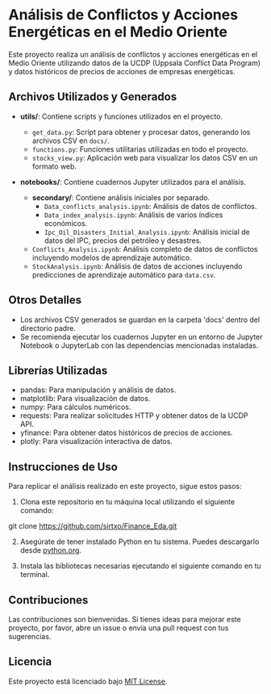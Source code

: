 # Análisis de Conflictos y Acciones Energéticas en el Medio Oriente

Este proyecto realiza un análisis de conflictos y acciones energéticas en el Medio Oriente utilizando datos de la UCDP (Uppsala Conflict Data Program)
y datos históricos de precios de acciones de empresas energéticas.

## Archivos Utilizados y Generados

- **utils/**: Contiene scripts y funciones utilizados en el proyecto.
  - `get_data.py`: Script para obtener y procesar datos, generando los archivos CSV en `docs/`.
  - `functions.py`: Funciones utilitarias utilizadas en todo el proyecto.
  - `stocks_view.py`: Aplicación web para visualizar los datos CSV en un formato web.

- **notebooks/**: Contiene cuadernos Jupyter utilizados para el análisis.
  - **secondary/**: Contiene análisis iniciales por separado.
    - `Data_conflicts_analysis.ipynb`: Análisis de datos de conflictos.
    - `Data_index_analysis.ipynb`: Análisis de varios índices económicos.
    - `Ipc_Oil_Disasters_Initial_Analysis.ipynb`: Análisis inicial de datos del IPC, precios del petróleo y desastres.
  - `Conflicts_Analysis.ipynb`: Análisis completo de datos de conflictos incluyendo modelos de aprendizaje automático.
  - `StockAnalysis.ipynb`: Análisis de datos de acciones incluyendo predicciones de aprendizaje automático para `data.csv`.



## Otros Detalles

- Los archivos CSV generados se guardan en la carpeta 'docs' dentro del directorio padre.
- Se recomienda ejecutar los cuadernos Jupyter en un entorno de Jupyter Notebook o JupyterLab con las dependencias mencionadas instaladas.


## Librerías Utilizadas

- pandas: Para manipulación y análisis de datos.
- matplotlib: Para visualización de datos.
- numpy: Para cálculos numéricos.
- requests: Para realizar solicitudes HTTP y obtener datos de la UCDP API.
- yfinance: Para obtener datos históricos de precios de acciones.
- plotly: Para visualización interactiva de datos.


## Instrucciones de Uso

Para replicar el análisis realizado en este proyecto, sigue estos pasos:

1. Clona este repositorio en tu máquina local utilizando el siguiente comando:

git clone https://github.com/sirtxo/Finance_Eda.git


2. Asegúrate de tener instalado Python en tu sistema. Puedes descargarlo desde [python.org](https://www.python.org/).

3. Instala las bibliotecas necesarias ejecutando el siguiente comando en tu terminal.

## Contribuciones

Las contribuciones son bienvenidas. Si tienes ideas para mejorar este proyecto, por favor, abre un issue o envía una pull request con tus sugerencias.

## Licencia

Este proyecto está licenciado bajo [MIT License](LICENSE).
